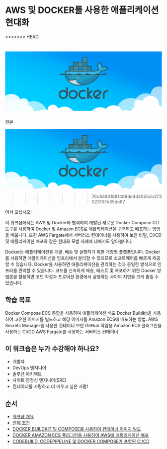 # AWS 및 DOCKER를 사용한 애플리케이션 현대화
<<<<<<< HEAD
<!--
[원본](https://docker.awsworkshop.io/)
-->
![](./images/docker-cloud-twitter-card.png)
=======

[원본](https://docker.awsworkshop.io)

![](images/docker-cloud-twitter-card.png)
>>>>>>> 76c94801881488de4d3065cb373023107b35de87

어서 오십시오!

이 워크샵에서는 AWS 및 Docker와 협력하여 개발된 새로운 Docker Compose CLI 도구를 사용하여 Docker 및 Amazon ECS로 애플리케이션을 구축하고 배포하는 방법을 배웁니다. 또한 AWS Fargate에서 서버리스 컨테이너를 사용하여 보안 비밀, CI/CD 및 애플리케이션 배포와 같은 현대화 모범 사례에 대해서도 알아봅니다.

Docker는 애플리케이션을 개발, 배송 및 실행하기 위한 개방형 플랫폼입니다. Docker를 사용하면 애플리케이션을 인프라에서 분리할 수 있으므로 소프트웨어를 빠르게 제공할 수 있습니다. Docker를 사용하면 애플리케이션을 관리하는 것과 동일한 방식으로 인프라를 관리할 수 있습니다. 코드를 신속하게 배송, 테스트 및 배포하기 위한 Docker 방법론을 활용하면 코드 작성과 프로덕션 환경에서 실행하는 사이의 지연을 크게 줄일 수 있습니다.

## 학습 목표

Docker Compose ECS 통합을 사용하여 애플리케이션 배포 Docker Buildkit을 사용하여 고유한 이미지를 빌드하고 해당 이미지를 Amazon ECS에 배포하는 방법. AWS Secrets Manager를 사용한 컨테이너 보안 GitHub 작업용 Amazon ECS 플러그인을 사용하는 CI/CD AWS Fargate를 사용하는 서버리스 컨테이너

## 이 워크숍은 누가 수강해야 하나요?

* 개발자
* DevOps 엔지니어
* 솔루션 아키텍트
* 사이트 안정성 엔지니어(SRE)
* 컨테이너를 사랑하고 더 배우고 싶은 사람!

## 순서

* [워크샵 개요](readme/0\_introduction.md)
* [전제 조건](readme/10\_prerequisites.md)
* [DOCKER BUILDKIT 및 COMPOSE를 사용하여 컨테이너 이미지 빌드](readme/21\_build\_images.md)
* [DOCKER AMAZON ECS 플러그인을 사용하여 AWS에 애플리케이션 배포](readme/31\_docker\_ecs\_integration.md)
* [CODEBUILD, CODEPIPELINE 및 DOCKER COMPOSE가 포함된 CI/CD](readme/41\_codepipeline.md)
